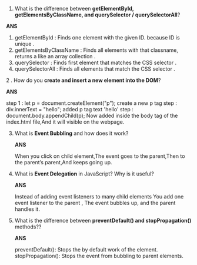 1. What is the difference between **getElementById, getElementsByClassName, and querySelector / querySelectorAll**?

**ANS**

1. getElementById : Finds one element with the given ID. because ID is unique .
2. getElementsByClassName : Finds all elements with that classname, returns a like an array collection .
3. querySelector : Finds first element that matches the CSS selector .
4. querySelectorAll : Finds all elements that match the CSS selector .

2 . How do you **create and insert a new element into the DOM**?

**ANS**

step 1 : let p = document.createElement("p");
create a new p tag
step : div.innerText = "hello";
added p tag text 'hello'
step : document.body.appendChild(p);
Now added inside the body tag of the index.html file,And it will visible on the webpage.

3. What is **Event Bubbling** and how does it work?

   **ANS**

   When you click on child element,The event goes to the parent,Then to the parent’s parent,And keeps going up.

4. What is **Event Delegation** in JavaScript? Why is it useful?

   **ANS**

   Instead of adding event listeners to many child elements You add one event listener to the parent , The event bubbles up, and the parent handles it.

5. What is the difference between **preventDefault() and stopPropagation()** methods??

   **ANS**

   preventDefault(): Stops the by default work of the element.
   stopPropagation(): Stops the event from bubbling to parent elements.

